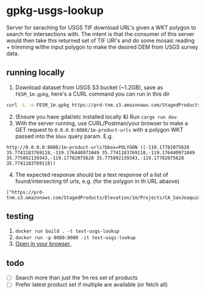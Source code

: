 # gpkg-usgs-lookup

Server for seraching for USGS TIF download URL's given a WKT polygon to search for intersections with. The intent is that the consumer of this server would then take this returned set of TIF URI's and do some mosaic reading + trimming w/the input polygon to make the desired DEM from USGS survey data.

## running locally

1. Download dataset from USGS S3 bucket (~1.2GB), save as `FESM_1m.gpkg`, here's a CURL command you can run in this dir
```sh
curl -L -o FESM_1m.gpkg https://prd-tnm.s3.amazonaws.com/StagedProducts/Elevation/1m/FullExtentSpatialMetadata/FESM_1m.gpkg
```
2. (Ensure you have gdal/etc installed locally &) Run `cargo run dev`.
3. With the server running, use CURL/Postman/your browser to make a GET request to `0.0.0.0:8080/1m-product-urls` with a polygon WKT passed into the `bbox` query param. E.g.
```
http://0.0.0.0:8080/1m-product-urls?bbox=POLYGON ((-119.17782075628 35.7741183769118,-119.176440971049 35.7741183769118,-119.176440971049 35.775892139343,-119.17782075628 35.775892139343,-119.17782075628 35.7741183769118))
```
4. The expected response should be a text response of a list of found/intersecting tif urls, e.g. (for the polygon in th URL abaove)
```
["https://prd-tnm.s3.amazonaws.com/StagedProducts/Elevation/1m/Projects/CA_SanJoaquin_2021_A21/TIFF/USGS_1M_11_x30y397_CA_SanJoaquin_2021_A21.tif"]
```

## testing

1. `docker run build . -t test-usgs-lookup`
2. `docker run -p 8080:8080 -it test-usgs-lookup`
3. [Open in your browser.](http://0.0.0.0:8080/1m-product-urls?bbox=POLYGON%20((-104.968487%2039.73642,-104.964238%2039.73642,-104.964238%2039.729283,-104.968487%2039.729283,-104.968487%2039.73642)))

## todo
- [ ] Search more than just the 1m res set of products
- [ ] Prefer latest product set if multiple are available (or fetch all)
